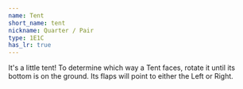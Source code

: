 ```yaml
---
name: Tent
short_name: tent
nickname: Quarter / Pair
type: 1E1C
has_lr: true
---
```


It's a little tent!  To determine which way a Tent faces, rotate it until its bottom is on the ground.  Its flaps will point to either the Left or Right.
